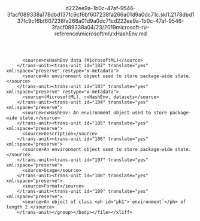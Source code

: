 <?xml version="1.0"?><xliff version="1.2" xmlns="urn:oasis:names:tc:xliff:document:1.2" xmlns:xsi="http://www.w3.org/2001/XMLSchema-instance" xsi:schemaLocation="urn:oasis:names:tc:xliff:document:1.2 xliff-core-1.2-transitional.xsd"><file datatype="xml" original="rxHashEnv.md" source-language="en-US" target-language="en-US"><header><tool tool-id="mdxliff" tool-name="mdxliff" tool-version="1.0-1931010" tool-company="Microsoft" /><xliffext:skl_file_name xmlns:xliffext="urn:microsoft:content:schema:xliffextensions">d222ee9a-1b0c-47af-9546-3facf089338a178dbd137fc9cf6bf607238fa266a01d9a0dc71c.skl</xliffext:skl_file_name><xliffext:version xmlns:xliffext="urn:microsoft:content:schema:xliffextensions">1.2</xliffext:version><xliffext:ms.openlocfilehash xmlns:xliffext="urn:microsoft:content:schema:xliffextensions">178dbd137fc9cf6bf607238fa266a01d9a0dc71c</xliffext:ms.openlocfilehash><xliffext:ms.sourcegitcommit xmlns:xliffext="urn:microsoft:content:schema:xliffextensions">d222ee9a-1b0c-47af-9546-3facf089338a</xliffext:ms.sourcegitcommit><xliffext:ms.lasthandoff xmlns:xliffext="urn:microsoft:content:schema:xliffextensions">04/23/2019</xliffext:ms.lasthandoff><xliffext:ms.openlocfilepath xmlns:xliffext="urn:microsoft:content:schema:xliffextensions">microsoft-r\r-reference\microsoftml\rxHashEnv.md</xliffext:ms.openlocfilepath></header><body><group id="content" extype="content"><trans-unit id="101" translate="yes" xml:space="preserve" restype="x-metadata">
          <source>rxHashEnv data (MicrosoftML)</source>
        </trans-unit><trans-unit id="102" translate="yes" xml:space="preserve" restype="x-metadata">
          <source>An environment object used to store package-wide state.</source>
        </trans-unit><trans-unit id="103" translate="yes" xml:space="preserve" restype="x-metadata">
          <source>(MicrosoftML), rxHashEnv, datasets</source>
        </trans-unit><trans-unit id="104" translate="yes" xml:space="preserve">
          <source>rxHashEnv: An environment object used to store package-wide state.</source>
        </trans-unit><trans-unit id="105" translate="yes" xml:space="preserve">
          <source>Description</source>
        </trans-unit><trans-unit id="106" translate="yes" xml:space="preserve">
          <source>An environment object used to store package-wide state.</source>
        </trans-unit><trans-unit id="107" translate="yes" xml:space="preserve">
          <source>Usage</source>
        </trans-unit><trans-unit id="108" translate="yes" xml:space="preserve">
          <source>Format</source>
        </trans-unit><trans-unit id="109" translate="yes" xml:space="preserve">
          <source>An object of class <ph id="ph1">`environment`</ph> of length 2.</source>
        </trans-unit></group></body></file></xliff>